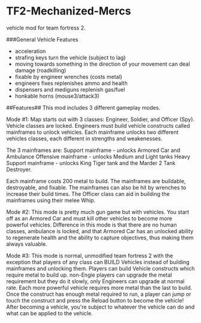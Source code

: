 # TF2-Mechanized-Mercs
vehicle mod for team fortress 2.

###General Vehicle Features
  * acceleration
  * strafing keys turn the vehicle (subject to lag)
  * moving towards something in the direction of your movement can deal damage (roadkilling)
  * fixable by engineer wrenches (costs metal)
  * engineers fixes replenishes ammo and health
  * dispensers and mediguns replenish gas/fuel
  * honkable horns (mouse3/attack3)

##Features##
This mod includes 3 different gameplay modes.

Mode #1:
  Map starts out with 3 classes: Engineer, Soldier, and Officer (Spy). Vehicle classes are locked. Engineers must build vehicle constructs called mainframes to unlock vehicles. Each mainframe unlocks two different vehicles classes, each different in strengths and weakenesses.
  
  The 3 mainframes are:
    Support mainframe - unlocks Armored Car and Ambulance
    Offensive mainframe - unlocks Medium and Light tanks
    Heavy Support mainframe - unlocks King Tiger tank and the Marder 2 Tank Destroyer.

Each mainframe costs 200 metal to build.
The mainframes are buildable, destroyable, and fixable.
The mainframes can also be hit by wrenches to increase their build times.
The Officer class can aid in building the mainframes using their melee Whip.

Mode #2:
  This mode is pretty much gun game but with vehicles.
  You start off as an Armored Car and must kill other vehicles to become more powerful vehicles.
  Difference in this mode is that there are no human classes, ambulance is locked, and that Armored Car has an unlocked ability to regenerate health and the ability to capture objectives, thus making them always valuable.

Mode #3:
  This mode is normal, unmodified team fortress 2 with the exception that players of any class can BUILD Vehicles instead of building mainframes and unlocking them.
  Players can build Vehicle constructs which require metal to build up. non-Engie players can upgrade the metal requirement but they do it slowly, only Engineers can upgrade at normal rate. Each more powerful vehicle requires more metal than the last to build. Once the construct has enough metal required to run, a player can jump or touch the construct and press the Reload button to become the vehicle!
  After becoming a vehicle, you're subject to whatever the vehicle can do and what can be applied to the vehicle.
